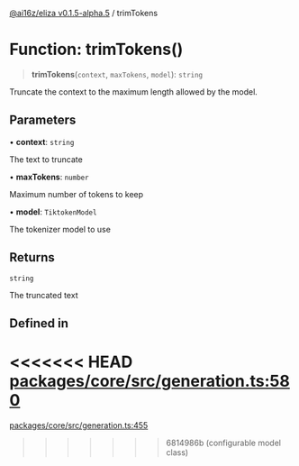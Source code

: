 [@ai16z/eliza v0.1.5-alpha.5](../index.md) / trimTokens

# Function: trimTokens()

> **trimTokens**(`context`, `maxTokens`, `model`): `string`

Truncate the context to the maximum length allowed by the model.

## Parameters

• **context**: `string`

The text to truncate

• **maxTokens**: `number`

Maximum number of tokens to keep

• **model**: `TiktokenModel`

The tokenizer model to use

## Returns

`string`

The truncated text

## Defined in

<<<<<<< HEAD
[packages/core/src/generation.ts:580](https://github.com/ai16z/eliza/blob/main/packages/core/src/generation.ts#L580)
=======
[packages/core/src/generation.ts:455](https://github.com/ai16z/eliza/blob/main/packages/core/src/generation.ts#L455)
>>>>>>> 6814986b (configurable model class)
